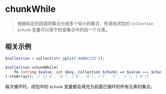 # chunkWhile

> 根据给定的回调将集合分成多个较小的集合，传递给闭包的 `Collection $chunk` 变量可以用于检查集合中的前一个元素。

## 相关示例

```php
$collection = collect(str_split('AABBCCCD'));

$collection->chunkWhile(
    fn (string $value, int $key, Collection $chunk) => $value === $chunk->last()
)->toArray(); // [['A', 'A'], ['B', 'B'], ['C', 'C', 'C'], ['D']]
```

每次循环时，闭包中的 `$chunk` 变量都会填充为前面已循环的所有元素的集合。
